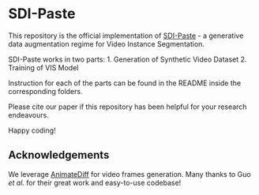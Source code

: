 # SDI-Paste

This repository is the official implementation of [SDI-Paste](https://arxiv.org/pdf/2410.13565) - a generative data augmentation regime for Video Instance Segmentation.


SDI-Paste works in two parts: 
    1. Generation of Synthetic Video Dataset
    2. Training of VIS Model

Instruction for each of the parts can be found in the README inside the corresponding folders.

Please cite our paper if this repository has been helpful for your research endeavours.

Happy coding!



## Acknowledgements
We leverage [AnimateDiff](https://github.com/guoyww/AnimateDiff) for video frames generation. Many thanks to Guo _et al._ for their great work and easy-to-use codebase!


